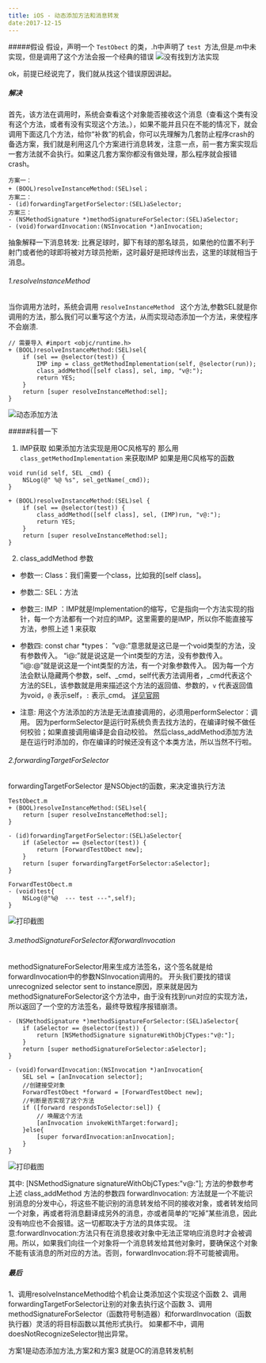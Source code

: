 ```yaml
---
title: iOS - 动态添加方法和消息转发
date:2017-12-15
---
```


#####假设
假设，声明一个 `TestObect` 的类，.h中声明了 `test `方法,但是.m中未实现，但是调用了这个方法会报一个经典的错误
![没有找到方法实现](http://upload-images.jianshu.io/upload_images/3111822-d2d8794b21d502e5.png?imageMogr2/auto-orient/strip%7CimageView2/2/w/1240)

ok，前提已经说完了，我们就从找这个错误原因讲起。
##### 解决
首先，该方法在调用时，系统会查看这个对象能否接收这个消息（查看这个类有没有这个方法，或者有没有实现这个方法。），如果不能并且只在不能的情况下，就会调用下面这几个方法，给你“补救”的机会，你可以先理解为几套防止程序crash的备选方案，我们就是利用这几个方案进行消息转发，注意一点，前一套方案实现后一套方法就不会执行。如果这几套方案你都没有做处理，那么程序就会报错crash。

```
方案一：
+ (BOOL)resolveInstanceMethod:(SEL)sel；
方案二：
- (id)forwardingTargetForSelector:(SEL)aSelector;
方案三：
- (NSMethodSignature *)methodSignatureForSelector:(SEL)aSelector;
- (void)forwardInvocation:(NSInvocation *)anInvocation;
```
抽象解释一下消息转发: 比赛足球时，脚下有球的那名球员，如果他的位置不利于射门或者他的球即将被对方球员抢断，这时最好是把球传出去，这里的球就相当于消息。

###### 1.resolveInstanceMethod
当你调用方法时，系统会调用 `resolveInstanceMethod ` 这个方法,参数SEL就是你调用的方法，那么我们可以重写这个方法，从而实现动态添加一个方法，来使程序不会崩溃.
```
// 需要导入 #import <objc/runtime.h>
+ (BOOL)resolveInstanceMethod:(SEL)sel{
    if (sel == @selector(test)) {        
        IMP imp = class_getMethodImplementation(self, @selector(run));
        class_addMethod([self class], sel, imp, "v@:");
        return YES;
    }
    return [super resolveInstanceMethod:sel];
}
```

![动态添加方法](http://upload-images.jianshu.io/upload_images/3111822-20e65edd94ef9259.png?imageMogr2/auto-orient/strip%7CimageView2/2/w/1240)


#####科普一下
1. IMP获取
如果添加方法实现是用OC风格写的 那么用 `class_getMethodImplementation` 来获取IMP
如果是用C风格写的函数 
```
void run(id self, SEL _cmd) {
    NSLog(@" %@ %s", sel_getName(_cmd));
}

+ (BOOL)resolveInstanceMethod:(SEL)sel {
    if (sel == @selector(test)) {
        class_addMethod([self class], sel, (IMP)run, "v@:");
        return YES;
    }
    return [super resolveInstanceMethod:sel];
}
```

2. class_addMethod 参数
- 参数一: Class：我们需要一个class，比如我的[self class]。 
- 参数二: SEL：方法
- 参数三: IMP ：IMP就是Implementation的缩写，它是指向一个方法实现的指针，每一个方法都有一个对应的IMP。这里需要的是IMP，所以你不能直接写方法，参照上述 1 来获取
- 参数四: const char *types：
”v@:”意思就是这已是一个void类型的方法，没有参数传入。 
 “i@:”就是说这是一个int类型的方法，没有参数传入。 
”i@:@”就是说这是一个int类型的方法，有一个对象参数传入。 
因为每一个方法会默认隐藏两个参数，self、_cmd，self代表方法调用者，_cmd代表这个方法的SEL，该参数就是用来描述这个方法的返回值、参数的，`v` 代表返回值为void，`@` 表示self，`:` 表示_cmd。
 [详见官网](https://developer.apple.com/library/content/documentation/Cocoa/Conceptual/ObjCRuntimeGuide/Articles/ocrtTypeEncodings.html)

- 注意: 用这个方法添加的方法是无法直接调用的，必须用performSelector：调用。
因为performSelector是运行时系统负责去找方法的，在编译时候不做任何校验；如果直接调用编译是会自动校验。 然后class_addMethod添加方法是在运行时添加的，你在编译的时候还没有这个本类方法，所以当然不行啦。


###### 2.forwardingTargetForSelector
forwardingTargetForSelector 是NSObject的函数，来决定谁执行方法
```
TestObect.m
+ (BOOL)resolveInstanceMethod:(SEL)sel{
    return [super resolveInstanceMethod:sel];
}

- (id)forwardingTargetForSelector:(SEL)aSelector{
    if (aSelector == @selector(test)) {
        return [ForwardTestObect new];
    }
    return [super forwardingTargetForSelector:aSelector];
}

ForwardTestObect.m
- (void)test{
    NSLog(@"%@  --- test ---",self);
}
```
![打印截图](http://upload-images.jianshu.io/upload_images/3111822-1f48606b8325ce2f.png?imageMogr2/auto-orient/strip%7CimageView2/2/w/1240)


###### 3.methodSignatureForSelector和forwardInvocation

methodSignatureForSelector用来生成方法签名，这个签名就是给forwardInvocation中的参数NSInvocation调用的。
开头我们要找的错误unrecognized selector sent to instance原因，原来就是因为methodSignatureForSelector这个方法中，由于没有找到run对应的实现方法，所以返回了一个空的方法签名，最终导致程序报错崩溃。
```
- (NSMethodSignature *)methodSignatureForSelector:(SEL)aSelector{
    if (aSelector == @selector(test)) {
        return [NSMethodSignature signatureWithObjCTypes:"v@:"];
    }
    return [super methodSignatureForSelector:aSelector];
}

- (void)forwardInvocation:(NSInvocation *)anInvocation{
    SEL sel = [anInvocation selector];
    //创建接受对象
    ForwardTestObect *forward = [ForwardTestObect new];
    //判断是否实现了这个方法
    if ([forward respondsToSelector:sel]) {
        // 唤醒这个方法
        [anInvocation invokeWithTarget:forward];
    }else{
        [super forwardInvocation:anInvocation];
    }
}
```
![打印截图](http://upload-images.jianshu.io/upload_images/3111822-1b0c05b9a7a37da4.png?imageMogr2/auto-orient/strip%7CimageView2/2/w/1240)

其中: [NSMethodSignature signatureWithObjCTypes:"v@:"]; 方法的参数参考上述 class_addMethod 方法的参数四
forwardInvocation: 方法就是一个不能识别消息的分发中心，将这些不能识别的消息转发给不同的接收对象，或者转发给同一个对象，再或者将消息翻译成另外的消息，亦或者简单的“吃掉”某些消息，因此没有响应也不会报错。这一切都取决于方法的具体实现。
注意:forwardInvocation:方法只有在消息接收对象中无法正常响应消息时才会被调用。所以，如果我们向往一个对象将一个消息转发给其他对象时，要确保这个对象不能有该消息的所对应的方法。否则，forwardInvocation:将不可能被调用。

##### 最后
1、调用resolveInstanceMethod给个机会让类添加这个实现这个函数
2、调用forwardingTargetForSelector让别的对象去执行这个函数
3、调用methodSignatureForSelector（函数符号制造器）和forwardInvocation（函数执行器）灵活的将目标函数以其他形式执行。
如果都不中，调用doesNotRecognizeSelector抛出异常。

方案1是动态添加方法,方案2和方案3 就是OC的消息转发机制








